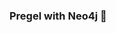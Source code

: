 ### Pregel with Neo4j 🚀



































































































































 




























































